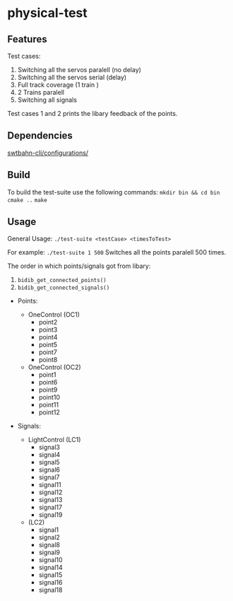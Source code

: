# physical-test

## Features
Test cases:
1. Switching all the  servos paralell (no delay)
2. Switching all the servos serial (delay)
3. Full track coverage (1 train )
4. 2 Trains paralell
5. Switching all signals

Test cases 1 and 2 prints the libary feedback of the points.

## Dependencies

[swtbahn-cli/configurations/](https://github.com/uniba-swt/swtbahn-cli/tree/master/configurations)


## Build
To build the test-suite use the following commands:
`mkdir bin && cd bin`
`cmake ..`
`make`
## Usage
General Usage:
`./test-suite <testCase> <timesToTest> `

For example:
`./test-suite 1 500`
Switches all the points paralell 500 times.

The order in which points/signals got from libary:
1. `bidib_get_connected_points()`
2. `bidib_get_connected_signals()`

* Points:
  * OneControl (OC1)
    * point2
    * point3
    * point4
    * point5
    * point7
    * point8
  * OneControl (OC2)
    * point1
    * point6
    * point9
    * point10
    * point11
    * point12

* Signals:
  * LightControl (LC1)
    * signal3
    * signal4
    * signal5
    * signal6
    * signal7
    * signal11
    * signal12
    * signal13
    * signal17
    * signal19
  * (LC2)
    * signal1
    * signal2
    * signal8
    * signal9
    * signal10
    * signal14
    * signal15
    * signal16
    * signal18
